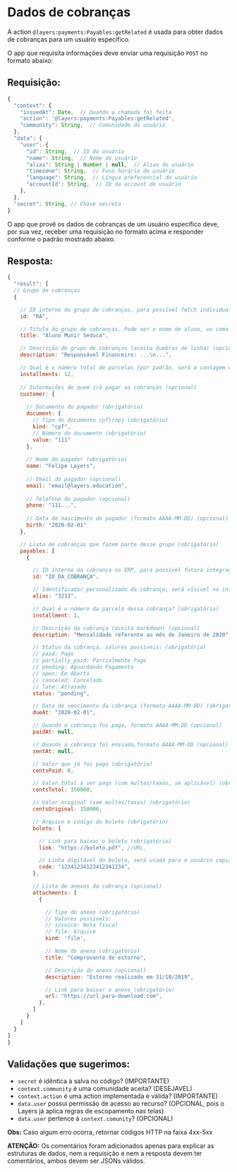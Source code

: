 # Dados de cobranças

A action `@layers:payments:Payables:getRelated` é usada para obter dados de cobranças para um usuário específico.

O app que requisita informações deve enviar uma requisição `POST` no formato abaixo:

## Requisição:

```js
{
  "context": {
    "issuedAt": Date,  // Quando a chamada foi feita
    "action": '@layers:payments:Payables:getRelated',
    "community": String,  // Comunidade do usuário
  },
  "data": {
    "user": {
      "id": String,  // ID do usuário
      "name": String,  // Nome do usuário
      "alias": String | Number | null,  // Alias do usuário
      "timezone": String,  // Fuso horário do usuário
      "language": String,  // Língua preferencial do usuário
      "accountId": String,  // ID da account do usuário
    },
  },
  "secret": String, // Chave secreta
}
```


O app que provê os dados de cobranças de um usuário específico deve, por sua vez, receber uma requisição no formato acima e responder conforme o padrão mostrado abaixo.

## Resposta:

```js
{
  "result": [
  // Grupo de cobranças
  {

    // ID interno do grupo de cobranças, para possível fetch individual futuro (obrigatório)
    id: "RA",

    // Título do grupo de cobranças. Pode ser o nome do aluno, ou como preferirem que apareça este "grupo" (obrigatório)
    title: "Aluno Munir Seduca",

    // Descrição do grupo de cobranças (aceita Quebras de linha) (opcional)
    description: "Responsável Financeiro: ...\n...",

    // Qual é o número total de parcelas (por padrão, será a contagem de payables) (opcional)
    installments: 12,
    
    // Informações de quem irá pagar as cobranças (opcional)
    customer: {
    
      // Documento do pagador (obrigatório)
      document: {
        // Tipo do documento cpf|cnpj (obrigatório)
        kind: "cpf",
        // Número do documento (obrigatório)
        value: "111"
      },
    
      // Nome do pagador (obrigatório)
      name: "Felipe Layers",
      
      // Email do pagador (opcional)
      email: "email@layers.education",
      
      // Telefone do pagador (opcional)
      phone: "111...",
      
      // Data de nascimento do pagador (formato AAAA-MM-DD) (opcional)
      birth: "2020-02-01"      
    },

    // Lista de cobranças que fazem parte desse grupo (obrigatório)
    payables: [
      {

        // ID interno da cobrança no ERP, para possível futura integração (obrigatório)
        id: "ID_DA_COBRANÇA",

        // Identificador personalizado da cobrança, será vísivel na interface (opcional)
        alias: "3213",

        // Qual é o número da parcela dessa cobrança? (obrigatório)
        installment: 1,

        // Descrição da cobrança (aceita markdown) (opcional)
        description: "Mensalidade referente ao mês de Janeiro de 2020",

        // Status da cobrança, valores possíveis: (obrigatório)
        // paid: Pago
        // partially_paid: Parcialmente Pago
        // pending: Aguardando Pagamento
        // open: Em Aberto
        // canceled: Cancelado
        // late: Atrasado
        status: "pending",

        // Data de vencimento da cobrança (formato AAAA-MM-DD) (obrigatório)
        dueAt: "2020-02-01",

        // Quando a cobrança foi paga, formato AAAA-MM-DD (opcional)
        paidAt: null,

        // Quando a cobrança foi enviada,formato AAAA-MM-DD (opcional)
        sentAt: null,

        // Valor que já foi pago (obrigatório)
        centsPaid: 0,

        // Valor total a ser pago (com multas/taxas, se aplicável) (obrigatório)
        centsTotal: 150000,

        // Valor original (sem multas/taxas) (obrigatório)
        centsOriginal: 150000,

        // Arquivo e código do boleto (obrigatório)
        boleto: {

          // Link para baixar o boleto (obrigatório)
          link: "https://boleto.pdf", //URL,

          // Linha digitável do boleto, será usada para o usuário copiar o código sem ter que baixar o boleto (obrigatório)
          code: "12341234123412341234",
        },

        // Lista de anexos da cobrança (opcional)
        attachments: [
          {

            // Tipo do anexo (obrigatório)
            // Valores possivels:
            // invoice: Nota fiscal
            // file: Arquivo
            kind: 'file',

            // Nome do anexo (obrigatório)
            title: "Comprovante de estorno",

            // Descrição do anexo (opcional)
            description: "Estorno realizado em 31/10/2019",

            // Link para baixar o anexo (obrigatório)
            url: "https://url.para-download.com",
          },
        ]
      }
    ]
  }
]
}
```

## Validações que sugerimos:
- `secret` é idêntica à salva no código? (IMPORTANTE)
- `context.community` é uma comunidade aceita? (DESEJAVEL)
- `context.action` é uma action implementada e válida? (IMPORTANTE)
- `data.user` possui permissão de acesso ao recurso? (OPCIONAL, pois o Layers já aplica regras de escopamento nas telas)
- `data.user` pertence à `context.comunity`? (OPCIONAL)

**Obs:** Caso algum erro ocorra, retornar códigos HTTP na faixa 4xx-5xx


**ATENÇÃO:** Os comentários foram adicionados apenas para explicar as estruturas de dados, nem a requisição e nem a resposta devem ter comentários, ambos devem ser JSONs válidos.
